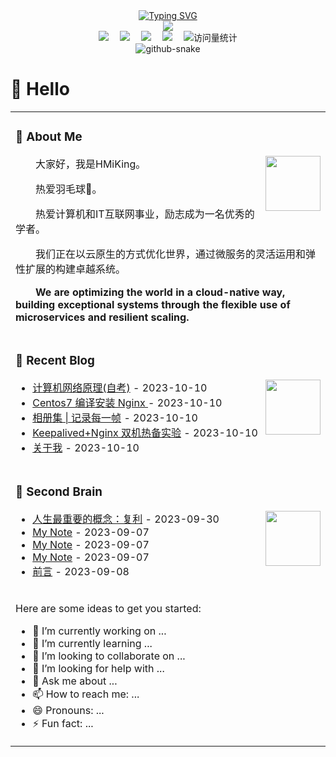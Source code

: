 <div align="center">
  <!-- dynamic typing effect 动态打字效果 -->
  <div align="center">
    <a href="https://www.oldit.cn/">
      <img src="https://readme-typing-svg.demolab.com?font=Fira+Code&pause=1000&width=435&lines=console.log(%22Hello%2C%20World%22);H MiKing祝您今天愉快!&center=true&size=27" alt="Typing SVG" />
    </a>
  </div>
  <!-- knock code pictures 敲代码的图片 -->
  <img src="https://cdn.jsdelivr.net/gh/sun0225SUN/sun0225SUN/assets/images/coding.gif" /><br>
  <!-- profile logo 个人资料徽标 -->
  <div align="center">
    <a href="https://www.oldit.cn/"><img src="https://img.shields.io/badge/Website-博客-blue" /></a>&emsp;
<!--     <a href="https://twitter.com/sun0225SUN/"><img src="https://img.shields.io/badge/Twitter-推特-blue" /></a>&emsp; -->
<!--     <a href="https://www.youtube.com/@sun0225SUN"><img src="https://img.shields.io/badge/YouTube-油管-c32136" /></a>&emsp; -->
<!--     <a href="https://box.sunguoqi.com/weixin_mp"><img src="https://img.shields.io/badge/WeChat-微信-07c160" /></a>&emsp; -->
    <a href="https://space.bilibili.com/346448962/"><img src="https://img.shields.io/badge/Bilibili-B站-ff69b4" /></a>&emsp;
    <a href="https://blog.csdn.net/weixin_51369125/"><img src="https://img.shields.io/badge/CSDN-论坛-c32136" /></a>&emsp;
    <a href="https://www.zhihu.com/people/hmiking/"><img src="https://img.shields.io/badge/Zhihu-知乎-blue" /></a>&emsp;
    <!-- visitor statistics logo 访问量统计徽标 -->
    <img src="https://komarev.com/ghpvc/?username=H-MiKing&label=Views&color=0e75b6&style=flat" alt="访问量统计" />
  </div>

<!-- Snake Code Contribution Map 贪吃蛇代码贡献图 -->
<picture>
  <source media="(prefers-color-scheme: dark)" srcset="https://cdn.jsdelivr.net/gh/sun0225SUN/sun0225SUN/profile-snake-contrib/github-contribution-grid-snake-dark.svg" />
  <source media="(prefers-color-scheme: light)" srcset="https://cdn.jsdelivr.net/gh/sun0225SUN/sun0225SUN/profile-snake-contrib/github-contribution-grid-snake.svg" />
  <img alt="github-snake" src="https://cdn.jsdelivr.net/gh/sun0225SUN/sun0225SUN/profile-snake-contrib/github-contribution-grid-snake-dark.svg" />
</picture>

</div>

#  🙋 Hello

<table>
<tr><td>

<!-- About me 关于我 -->
### 🤺 About Me

<img align="right" width="88" src="https://cdn.jsdelivr.net/gh/sun0225SUN/sun0225SUN/assets/images/steven.png" />

<p>&emsp;&emsp;大家好，我是HMiKing。</p>
<p>&emsp;&emsp;热爱羽毛球🏸。</p>
<p>&emsp;&emsp;热爱计算机和IT互联网事业，励志成为一名优秀的学者。</p>
<p>&emsp;&emsp;我们正在以云原生的方式优化世界，通过微服务的灵活运用和弹性扩展的构建卓越系统。</p>
<p><strong>&emsp;&emsp;We are optimizing the world in a cloud-native way, building exceptional systems through the flexible use of microservices and resilient scaling.</strong></p>

</td></tr>

<tr>
<td>
  
<!-- 近期博客 -->
### 📃 Recent Blog

<img align="right" width="88" src="https://cdn.jsdelivr.net/gh/sun0225SUN/sun0225SUN/assets/images/astronaut.png" />

<!-- START_SECTION:blog -->
* <a href='https://www.oldit.cn/2023/10/10/04741%20计算机网络原理(自考)/' target='_blank'>计算机网络原理(自考)</a> - 2023-10-10
* <a href='https://www.oldit.cn/2023/10/10/Centos7%20编译安装Nginx/' target='_blank'>Centos7 编译安装 Nginx </a> - 2023-10-10
* <a href='https://www.oldit.cn/album/' target='_blank'>相册集 | 记录每一帧</a> - 2023-10-10
* <a href='https://www.oldit.cn/2023/10/10/Keepalived+Nginx双机热备实验/' target='_blank'>Keepalived+Nginx 双机热备实验</a> - 2023-10-10
* <a href='https://www.oldit.cn/about/' target='_blank'>关于我</a> - 2023-10-10
<!-- END_SECTION:blog -->

</td></tr>

<tr><td>

### 🧠 Second Brain

<img align="right" width="88" src="https://cdn.jsdelivr.net/gh/sun0225SUN/sun0225SUN/assets/images/technologist.png" />

<!-- START_SECTION:brain -->
* <a href='https://brain.sunguoqi.com/life/books/%E4%B8%83%E5%B9%B4%E5%B0%B1%E6%98%AF%E4%B8%80%E8%BE%88%E5%AD%90/01.html' target='_blank'>人生最重要的概念：复利</a> - 2023-09-30
* <a href='https://brain.sunguoqi.com/web/frontend/css/css-in-depth/test.html' target='_blank'>My Note</a> - 2023-09-07
* <a href='https://brain.sunguoqi.com/web/frontend/css/css-world/test.html' target='_blank'>My Note</a> - 2023-09-07
* <a href='https://brain.sunguoqi.com/web/frontend/js/my-notes/test.html' target='_blank'>My Note</a> - 2023-09-07
* <a href='https://brain.sunguoqi.com/ai/basic/test.html' target='_blank'>前言</a> - 2023-09-08
<!-- END_SECTION:brain -->

</td></tr>

<tr><td>


Here are some ideas to get you started:

- 🔭 I’m currently working on ...
- 🌱 I’m currently learning ...
- 👯 I’m looking to collaborate on ...
- 🤔 I’m looking for help with ...
- 💬 Ask me about ...
- 📫 How to reach me: ...
- 😄 Pronouns: ...
- ⚡ Fun fact: ...

